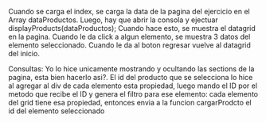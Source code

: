 Cuando se carga el index, se carga la data de la pagina del ejercicio en el Array dataProductos.
Luego, hay que abrir la consola y ejectuar displayProducts(dataProductos); Cuando hace esto, se muestra el datagrid en la pagina.
Cuando le da click a algun elemento, se muestra 3 datos del elemento seleccionado.
Cuando le da al boton regresar vuelve al datagrid del inicio.

Consultas:
Yo lo hice unicamente mostrando y ocultando las sections de la pagina, esta bien hacerlo asi?.
El id del producto que se selecciona lo hice al agregar al div de cada elemento esta propiedad, luego mando el ID por el metodo que recibe el ID y genera el filtro para ese elemento:
<a id="1" onclick="cargarProducto(this.id)">
cada elemento del grid tiene esa propiedad, entonces envia a la funcion cargarProdcto el id del elemento seleccionado
